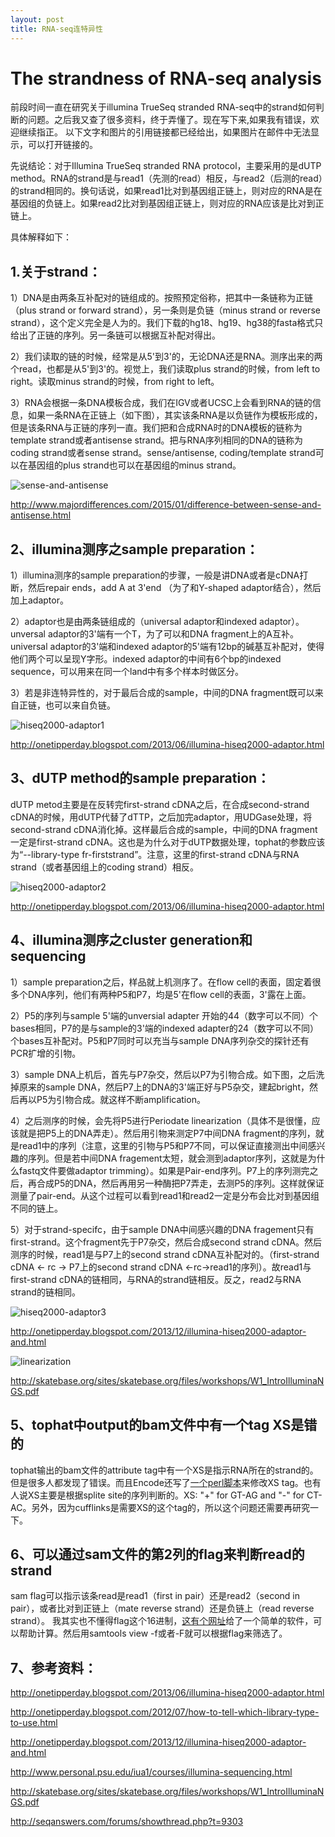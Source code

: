 ```yaml
---
layout: post
title: RNA-seq连特异性
---
```


# The strandness of RNA-seq analysis

前段时间一直在研究关于illumina TrueSeq stranded RNA-seq中的strand如何判断的问题。之后我又查了很多资料，终于弄懂了。现在写下来,如果我有错误，欢迎继续指正。
以下文字和图片的引用链接都已经给出，如果图片在邮件中无法显示，可以打开链接的。

先说结论：对于Illumina TrueSeq stranded RNA protocol，主要采用的是dUTP method。RNA的strand是与read1（先测的read）相反，与read2（后测的read）的strand相同的。换句话说，如果read1比对到基因组正链上，则对应的RNA是在基因组的负链上。如果read2比对到基因组正链上，则对应的RNA应该是比对到正链上。

具体解释如下：

## 1.关于strand：

1）DNA是由两条互补配对的链组成的。按照预定俗称，把其中一条链称为正链（plus strand or forward strand），另一条则是负链（minus strand or reverse strand），这个定义完全是人为的。我们下载的hg18、hg19、hg38的fasta格式只给出了正链的序列。另一条链可以根据互补配对得出。

2）我们读取的链的时候，经常是从5'到3'的，无论DNA还是RNA。测序出来的两个read，也都是从5'到3'的。视觉上，我们读取plus strand的时候，from left to right。读取minus strand的时候，from right to left。

3）RNA会根据一条DNA模板合成，我们在IGV或者UCSC上会看到RNA的链的信息，如果一条RNA在正链上（如下图），其实该条RNA是以负链作为模板形成的，但是该条RNA与正链的序列一直。我们把和合成RNA时的DNA模板的链称为template strand或者antisense strand。把与RNA序列相同的DNA的链称为coding strand或者sense strand。sense/antisense, coding/template strand可以在基因组的plus strand也可以在基因组的minus strand。

![sense-and-antisense](/images/Blog5_RNAseq_sense.and.antisense.jpg)

<http://www.majordifferences.com/2015/01/difference-between-sense-and-antisense.html>

## 2、illumina测序之sample preparation：

1）illumina测序的sample preparation的步骤，一般是讲DNA或者是cDNA打断，然后repair ends，add A at 3'end （为了和Y-shaped adaptor结合），然后加上adaptor。

2）adaptor也是由两条链组成的（universal adaptor和indexed adaptor）。unversal adaptor的3'端有一个T，为了可以和DNA fragment上的A互补。universal adaptor的3'端和indexed adaptor的5'端有12bp的碱基互补配对，使得他们两个可以呈现Y字形。indexed adaptor的中间有6个bp的indexed sequence，可以用来在同一个land中有多个样本时做区分。

3）若是非连特异性的，对于最后合成的sample，中间的DNA fragment既可以来自正链，也可以来自负链。

![hiseq2000-adaptor1](/images/Blog5_RNAseq_hiseq2000.adaptor.jpg)

<http://onetipperday.blogspot.com/2013/06/illumina-hiseq2000-adaptor.html>

## 3、dUTP method的sample preparation：

dUTP metod主要是在反转完first-strand cDNA之后，在合成second-strand cDNA的时候，用dUTP代替了dTTP，之后加完adaptor，用UDGase处理，将second-strand cDNA消化掉。这样最后合成的sample，中间的DNA fragment一定是first-strand cDNA。这也是为什么对于dUTP数据处理，tophat的参数应该为“--library-type fr-firststrand”。注意，这里的first-strand cDNA与RNA strand（或者基因组上的coding strand）相反。

![hiseq2000-adaptor2](/images/Blog5_RNAseq_hiseq2000.adaptor2.jpg)

<http://onetipperday.blogspot.com/2013/06/illumina-hiseq2000-adaptor.html>	

## 4、illumina测序之cluster generation和sequencing

1）sample preparation之后，样品就上机测序了。在flow cell的表面，固定着很多个DNA序列，他们有两种P5和P7，均是5'在flow cell的表面，3'露在上面。

2）P5的序列与sample 5'端的unversial adapter 开始的44（数字可以不同）个bases相同，P7的是与sample的3'端的indexed adapter的24（数字可以不同）个bases互补配对。P5和P7同时可以充当与sample DNA序列杂交的探针还有PCR扩增的引物。

3）sample DNA上机后，首先与P7杂交，然后以P7为引物合成。如下图，之后洗掉原来的sample DNA，然后P7上的DNA的3'端正好与P5杂交，建起bright，然后再以P5为引物合成。就这样不断amplification。

4）之后测序的时候，会先将P5进行Periodate linearization（具体不是很懂，应该就是把P5上的DNA弄走）。然后用引物来测定P7中间DNA fragment的序列，就是read1中的序列（注意，这里的引物与P5和P7不同，可以保证直接测出中间感兴趣的序列。但是若中间DNA fragement太短，就会测到adaptor序列，这就是为什么fastq文件要做adaptor trimming）。如果是Pair-end序列。P7上的序列测完之后，再合成P5的DNA，然后再用另一种酶把P7弄走，去测P5的序列。这样就保证测量了pair-end。从这个过程可以看到read1和read2一定是分布会比对到基因组不同的链上。

5）对于strand-specifc，由于sample DNA中间感兴趣的DNA fragement只有first-strand。这个fragment先于P7杂交，然后合成second strand cDNA。然后测序的时候，read1是与P7上的second strand cDNA互补配对的。（first-strand cDNA <- rc -> P7上的second strand cDNA <-rc->read1的序列）。故read1与first-strand cDNA的链相同，与RNA的strand链相反。反之，read2与RNA strand的链相同。

![hiseq2000-adaptor3](/images/Blog5_RNAseq_hiseq2000.adaptor3.jpg)

<http://onetipperday.blogspot.com/2013/12/illumina-hiseq2000-adaptor-and.html>

![linearization](/images/Blog5_RNAseq_linearization.jpg)

<http://skatebase.org/sites/skatebase.org/files/workshops/W1_IntroIlluminaNGS.pdf>


## 5、tophat中output的bam文件中有一个tag XS是错的

tophat输出的bam文件的attribute tag中有一个XS是指示RNA所在的strand的。但是很多人都发现了错误。而且Encode还写了[一个perl脚本](https://github.com/ENCODE-DCC/long-rna-seq-pipeline/blob/e0ed26ac18f15422fe320add46b60159647eb838/DAC/tophat_bam_xsA_tag_fix.pl)来修改XS tag。也有人说XS主要是根据splite site的序列判断的。XS: "+" for GT-AG and "-" for CT-AC。另外，因为cufflinks是需要XS的这个tag的，所以这个问题还需要再研究一下。

## 6、可以通过sam文件的第2列的flag来判断read的strand

sam flag可以指示该条read是read1（first in pair）还是read2（second in pair），或者比对到正链上（mate reverse strand）还是负链上（read reverse strand）。
我其实也不懂得flag这个16进制，[这有个网址](http://broadinstitute.github.io/picard/explain-flags.html)给了一个简单的软件，可以帮助计算。然后用samtools view -f或者-F就可以根据flag来筛选了。

## 7、参考资料：

<http://onetipperday.blogspot.com/2013/06/illumina-hiseq2000-adaptor.html>

<http://onetipperday.blogspot.com/2012/07/how-to-tell-which-library-type-to-use.html>
 
<http://onetipperday.blogspot.com/2013/12/illumina-hiseq2000-adaptor-and.html>

<http://www.personal.psu.edu/iua1/courses/illumina-sequencing.html>

<http://skatebase.org/sites/skatebase.org/files/workshops/W1_IntroIlluminaNGS.pdf>

<http://seqanswers.com/forums/showthread.php?t=9303>
